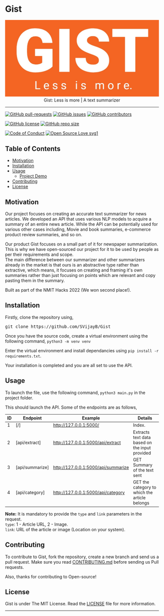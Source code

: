 # Gist

<p align="center">
    <img src="assets/logo.jpeg" alt="Logo" border="0">
    <br>Gist: Less is more | A text summarizer
</p>

---

[![GitHub pull-requests](https://img.shields.io/github/issues-pr/SVijayB/Gist.svg)](https://github.com/SVijayB/Gist/pulls)
[![GitHub issues](https://img.shields.io/github/issues/SVijayB/Gist.svg)](https://github.com/SVijayB/Gist/issues)
[![GitHub contributors](https://img.shields.io/github/contributors/SVijayB/Gist.svg)](https://github.com/SVijayB/Gist/graphs/contributors)

[![GitHub license](https://img.shields.io/github/license/SVijayB/Gist)](https://github.com/SVijayB/Gist/blob/master/LICENSE)
[![GitHub repo size](https://img.shields.io/github/repo-size/SVijayB/Gist)](https://github.com/SVijayB/Gist)

[![Code of Conduct](https://img.shields.io/badge/code%20of-conduct-ff69b4.svg?style=flat)](https://github.com/SVijayB/Gist/blob/master/.github/CODE_OF_CONDUCT.md)
[![Open Source Love svg1](https://img.shields.io/static/v1?label=Open&message=Source%20%E2%9D%A4%EF%B8%8F&color=blueviolet)](https://github.com/SVijayB/Gist/blob/master/.github/CONTRIBUTING.md)

## Table of Contents

-   [Motivation](#Motivation)
-   [Installation](#Installation)
-   [Usage](#Usage)
    -   [Project Demo](#Demo)
-   [Contributing](#Contributing)
-   [License](#License)

## Motivation

Our project focuses on creating an accurate text summarizer for news articles. We developed an API that uses various NLP models to acquire a summary of an entire news article. While the API can be potentially used for various other cases including, Movie and book summaries, e-commerce product review summaries, and so on.

Our product Gist focuses on a small part of it for newspaper summarization. This is why we have open-sourced our project for it to be used by people as per their requirements and scope. \
The main difference between our summarizer and other summarizers already in the market is that ours is an abstractive type rather than extractive, which means, it focuses on creating and framing it's own summaries rather than just focusing on points which are relevant and copy pasting them in the summary.

Built as part of the NMIT Hacks 2022 (We won second place!).

## Installation

Firstly, clone the repository using,

<pre>
git clone https://github.com/SVijayB/Gist
</pre>

Once you have the source code, create a virtual environment using the following command,
`python3 -m venv venv`

Enter the virtual environment and install dependancies using `pip install -r requirements.txt`.

Your installation is completed and you are all set to use the API.

## Usage

To launch the file, use the following command, `python3 main.py` in the project folder.

This should launch the API. Some of the endpoints are as follows,

| ID  | Endpoint        | Example                             | Details                                        |
| --- | --------------- | ----------------------------------- | ---------------------------------------------- |
| 1   | [/]             | http://127.0.0.1:5000/              | Index.                                         |
| 2   | [api/extract]   | http://127.0.0.1:5000/api/extract   | Extracts text data based on the input provided |
| 3   | [api/summarize] | http://127.0.0.1:5000/api/summarize | GET Summary of the text sent                   |
| 4   | [api/category]  | http://127.0.0.1:5000/api/category  | GET the category to which the article belongs  |

**Note:** It is mandatory to provide the `type` and `link` parameters in the request. \
`type`: 1 - Article URL, 2 - Image. \
`link`: URL of the article or image (Location on your system).

## Contributing

To contribute to Gist, fork the repository, create a new branch and send us a pull request. Make sure you read [CONTRIBUTING.md](https://github.com/SVijayB/Gist/blob/master/.github/CONTRIBUTING.md) before sending us Pull requests.

Also, thanks for contributing to Open-source!

## License

Gist is under The MIT License. Read the [LICENSE](https://github.com/SVijayB/Gist/blob/master/LICENSE) file for more information.

---
